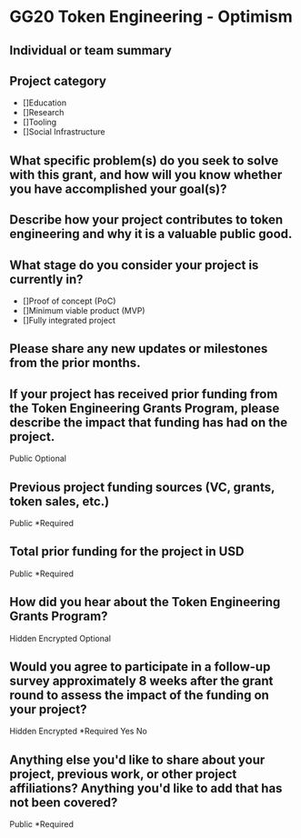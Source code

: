# GG20 Token Engineering - Optimism

## Individual or team summary


## Project category

- []Education
- []Research
- []Tooling
- []Social Infrastructure

## What specific problem(s) do you seek to solve with this grant, and how will you know whether you have accomplished your goal(s)?

## Describe how your project contributes to token engineering and why it is a valuable public good.

## What stage do you consider your project is currently in?
- []Proof of concept (PoC)
- []Minimum viable product (MVP)
- []Fully integrated project

## Please share any new updates or milestones from the prior months.

## If your project has received prior funding from the Token Engineering Grants Program, please describe the impact that funding has had on the project.
Public
Optional

## Previous project funding sources (VC, grants, token sales, etc.)
Public
*Required

## Total prior funding for the project in USD
Public
*Required

## How did you hear about the Token Engineering Grants Program?
Hidden
Encrypted
Optional

## Would you agree to participate in a follow-up survey approximately 8 weeks after the grant round to assess the impact of the funding on your project?
Hidden
Encrypted
*Required
Yes
No

## Anything else you'd like to share about your project, previous work, or other project affiliations? Anything you'd like to add that has not been covered?
Public
*Required

